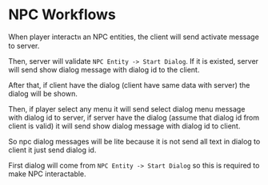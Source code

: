 # NPC Workflows

When player interactห an NPC entities, the client will send activate message to server.

Then, server will validate `NPC Entity -> Start Dialog`. If it is existed, server will send show dialog message with dialog id to the client.

After that, if client have the dialog (client have same data with server) the dialog will be shown.

Then, if player select any menu it will send select dialog menu message with dialog id to server, if server have the dialog (assume that dialog id from client is valid) it will send show dialog message with dialog id to client.

So npc dialog messages will be lite because it is not send all text in dialog to client it just send dialog id. 

First dialog will come from `NPC Entity -> Start Dialog` so this is required to make NPC interactable.
<!--stackedit_data:
eyJoaXN0b3J5IjpbMTUzNTQzMTkwM119
-->